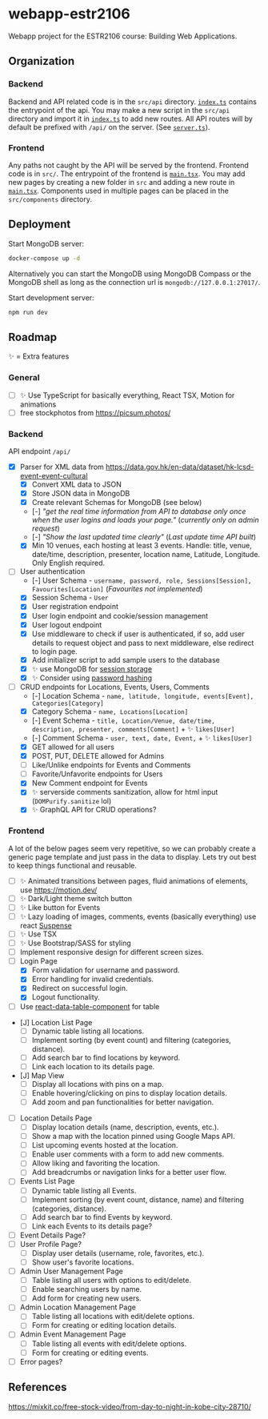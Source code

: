 # webapp-estr2106

Webapp project for the ESTR2106 course: Building Web Applications.

## Organization

### Backend

Backend and API related code is in the `src/api` directory. [`index.ts`](src/api/index.ts) contains the entrypoint of the api. You may make a new script in the `src/api` directory and import it in [`index.ts`](src/api/index.ts) to add new routes. All API routes will by default be prefixed with `/api/` on the server. (See [`server.ts`](server.ts)).

### Frontend

Any paths not caught by the API will be served by the frontend. Frontend code is in `src/`. The entrypoint of the frontend is [`main.tsx`](src/main.tsx). You may add new pages by creating a new folder in `src` and adding a new route in [`main.tsx`](src/main.tsx). Components used in multiple pages can be placed in the `src/components` directory.

## Deployment

Start MongoDB server:

```bash
docker-compose up -d
```

Alternatively you can start the MongoDB using MongoDB Compass or the MongoDB shell as long as the connection url is `mongodb://127.0.0.1:27017/`.

Start development server:

```bash
npm run dev
```

## Roadmap

✨ = Extra features

### General

- [ ] ✨ Use TypeScript for basically everything, React TSX, Motion for animations
- [ ] free stockphotos from <https://picsum.photos/>

### Backend

API endpoint `/api/`

- [x] Parser for XML data from <https://data.gov.hk/en-data/dataset/hk-lcsd-event-event-cultural>
    - [x] Convert XML data to JSON
    - [x] Store JSON data in MongoDB
    - [x] Create relevant Schemas for MongoDB (see below)
    - [-] *"get the real time information from API to database only once when the user
logins and loads your page."* (*currently only on admin request*)
    - [-] *"Show the last updated time clearly"* (*Last update time API built*)
    - [x] Min 10 venues, each hosting at least 3 events. Handle: title, venue, date/time, description, presenter, location name, Latitude, Longitude. Only English required.

- [ ] User authentication
    - [-] User Schema - `username, password, role, Sessions[Session], Favourites[Location]` (*Favourites not implemented*)
    - [x] Session Schema - `User`
    - [x] User registration endpoint
    - [x] User login endpoint and cookie/session management
    - [x] User logout endpoint
    - [x] Use middleware to check if user is authenticated, if so, add user details to request object and pass to next middleware, else redirect to login page.
    - [x] Add initializer script to add sample users to the database
    - [x] ✨ use MongoDB for [session storage](https://medium.com/front-end-weekly/make-sessions-work-with-express-js-using-mongodb-62a8a3423ef5)
    - [x] ✨ Consider using [password hashing](https://www.mongodb.com/blog/post/password-authentication-with-mongoose-part-1)

- [ ] CRUD endpoints for Locations, Events, Users, Comments
    - [-] Location Schema - `name, latitude, longitude, events[Event], Categories[Category]`
    - [x] Category Schema - `name, Locations[Location]`
    - [-] Event Schema - `title, Location/Venue, date/time, description, presenter, comments[Comment]` + ✨ `likes[User]`
    - [-] Comment Schema - `user, text, date, Event,` + ✨ `likes[User]`
    - [x] GET allowed for all users
    - [x] POST, PUT, DELETE allowed for Admins
    - [ ] Like/Unlike endpoints for Events and Comments
    - [ ] Favorite/Unfavorite endpoints for Users
    - [x] New Comment endpoint for Events
    - [x] ✨ serverside comments sanitization, allow for html input (`DOMPurify.sanitize` lol)
    - [x] ✨ GraphQL API for CRUD operations?

### Frontend

A lot of the below pages seem very repetitive, so we can probably create a generic page template and just pass in the data to display. Lets try out best to keep things functional and reusable.

- [ ] ✨ Animated transitions between pages, fluid animations of elements, use <https://motion.dev/>
- [ ] ✨ Dark/Light theme switch button
- [ ] ✨ Like button for Events
- [ ] ✨ Lazy loading of images, comments, events (basically everything) use react [Suspense](https://react.dev/reference/react/Suspense)
- [ ] ✨ Use TSX
- [ ] ✨ Use Bootstrap/SASS for styling
- [ ] Implement responsive design for different screen sizes.
- [ ] Login Page
    - [x] Form validation for username and password.
    - [x] Error handling for invalid credentials.
    - [x] Redirect on successful login.
    - [x] Logout functionality.
- [ ] Use [react-data-table-component](https://www.npmjs.com/package/react-data-table-component) for table
- [J] Location List Page
    - [ ] Dynamic table listing all locations.
    - [ ] Implement sorting (by event count) and filtering (categories, distance).
    - [ ] Add search bar to find locations by keyword.
    - [ ] Link each location to its details page.
- [J] Map View
    - [ ] Display all locations with pins on a map.
    - [ ] Enable hovering/clicking on pins to display location details.
    - [ ] Add zoom and pan functionalities for better navigation.
- [ ] Location Details Page
    - [ ] Display location details (name, description, events, etc.).
    - [ ] Show a map with the location pinned using Google Maps API.
    - [ ] List upcoming events hosted at the location.
    - [ ] Enable user comments with a form to add new comments.
    - [ ] Allow liking and favoriting the location.
    - [ ] Add breadcrumbs or navigation links for a better user flow.
- [ ] Events List Page
    - [ ] Dynamic table listing all Events.
    - [ ] Implement sorting (by event count, distance, name) and filtering (categories, distance).
    - [ ] Add search bar to find Events by keyword.
    - [ ] Link each Events to its details page?
- [ ] Event Details Page?
- [ ] User Profile Page?
    - [ ] Display user details (username, role, favorites, etc.).
    - [ ] Show user's favorite locations.
- [ ] Admin User Management Page
    - [ ] Table listing all users with options to edit/delete.
    - [ ] Enable searching users by name.
    - [ ] Add form for creating new users.
- [ ] Admin Location Management Page
    - [ ] Table listing all locations with edit/delete options.
    - [ ] Form for creating or editing location details.
- [ ] Admin Event Management Page
    - [ ] Table listing all events with edit/delete options.
    - [ ] Form for creating or editing events.
- [ ] Error pages?

## References

<https://mixkit.co/free-stock-video/from-day-to-night-in-kobe-city-28710/>
